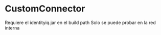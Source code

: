 # CustomConnector

Requiere el identityiq.jar en el build path
Solo se puede probar en la red interna
